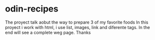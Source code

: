 # odin-recipes

The proyect talk aobut the way to prepare 3 of my favorite foods
In this proyect i work with html, i use list, images, link and diferente tags.
In the end will see a complete weg page.
Thanks
